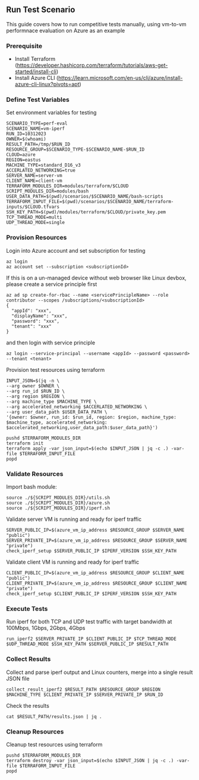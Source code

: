 ## Run Test Scenario

This guide covers how to run competitive tests manually, using vm-to-vm performnace evaluation on Azure as an example

### Prerequisite
* Install Terraform (https://developer.hashicorp.com/terraform/tutorials/aws-get-started/install-cli)
* Install Azure CLI (https://learn.microsoft.com/en-us/cli/azure/install-azure-cli-linux?pivots=apt)

### Define Test Variables
Set environment variables for testing
```
SCENARIO_TYPE=perf-eval
SCENARIO_NAME=vm-iperf
RUN_ID=10312023
OWNER=$(whoami)
RESULT_PATH=/tmp/$RUN_ID
RESOURCE_GROUP=$SCENARIO_TYPE-$SCENARIO_NAME-$RUN_ID
CLOUD=azure
REGION=eastus
MACHINE_TYPE=standard_D16_v3
ACCERLATED_NETWORKING=true
SERVER_NAME=server-vm
CLIENT_NAME=client-vm
TERRAFORM_MODULES_DIR=modules/terraform/$CLOUD
SCRIPT_MODULES_DIR=modules/bash
USER_DATA_PATH=$(pwd)/scenarios/$SCENARIO_NAME/bash-scripts
TERRAFORM_INPUT_FILE=$(pwd)/scenarios/$SCENARIO_NAME/terraform-inputs/$CLOUD.tfvars
SSH_KEY_PATH=$(pwd)/modules/terraform/$CLOUD/private_key.pem
TCP_THREAD_MODE=multi
UDP_THREAD_MODE=single
```

### Provision Resources

Login into Azure account and set subscription for testing
```
az login
az account set --subscription <subscriptionId>
```

If this is on a un-managed device without web browser like Linux devbox, please create a service principle first
```
az ad sp create-for-rbac --name <servicePrincipleName> --role contributor --scopes /subscriptions/<subscriptionId>
{
  "appId": "xxx",
  "displayName": "xxx",
  "password": "xxx",
  "tenant": "xxx"
}
```

and then login with service principle
```
az login --service-principal --username <appId> --password <password> --tenant <tenant>
```

Provision test resources using terraform
```
INPUT_JSON=$(jq -n \
--arg owner $OWNER \
--arg run_id $RUN_ID \
--arg region $REGION \
--arg machine_type $MACHINE_TYPE \
--arg accelerated_networking $ACCERLATED_NETWORKING \
--arg user_data_path $USER_DATA_PATH \
'{owner: $owner, run_id: $run_id, region: $region, machine_type: $machine_type, accelerated_networking: $accelerated_networking,user_data_path:$user_data_path}')

pushd $TERRAFORM_MODULES_DIR
terraform init
terraform apply -var json_input=$(echo $INPUT_JSON | jq -c .) -var-file $TERRAFORM_INPUT_FILE
popd
```

### Validate Resources
Import bash module:
```
source ./${SCRIPT_MODULES_DIR}/utils.sh
source ./${SCRIPT_MODULES_DIR}/azure.sh
source ./${SCRIPT_MODULES_DIR}/iperf.sh
```

Validate server VM is running and ready for iperf traffic
```
SERVER_PUBLIC_IP=$(azure_vm_ip_address $RESOURCE_GROUP $SERVER_NAME "public")
SERVER_PRIVATE_IP=$(azure_vm_ip_address $RESOURCE_GROUP $SERVER_NAME "private")
check_iperf_setup $SERVER_PUBLIC_IP $IPERF_VERSION $SSH_KEY_PATH
```

Validate client VM is running and ready for iperf traffic
```
CLIENT_PUBLIC_IP=$(azure_vm_ip_address $RESOURCE_GROUP $CLIENT_NAME "public")
CLIENT_PRIVATE_IP=$(azure_vm_ip_address $RESOURCE_GROUP $CLIENT_NAME "private")
check_iperf_setup $CLIENT_PUBLIC_IP $IPERF_VERSION $SSH_KEY_PATH
```

### Execute Tests
Run iperf for both TCP and UDP test traffic with target bandwidth at 100Mbps, 1Gbps, 2Gbps, 4Gbps
```
run_iperf2 $SERVER_PRIVATE_IP $CLIENT_PUBLIC_IP $TCP_THREAD_MODE $UDP_THREAD_MODE $SSH_KEY_PATH $SERVER_PUBLIC_IP $RESULT_PATH
```


### Collect Results
Collect and parse iperf output and Linux counters, merge into a single result JSON file
```
collect_result_iperf2 $RESULT_PATH $RESOURCE_GROUP $REGION $MACHINE_TYPE $CLIENT_PRIVATE_IP $SERVER_PRIVATE_IP $RUN_ID
```

Check the results
```
cat $RESULT_PATH/results.json | jq .
```

### Cleanup Resources
Cleanup test resources using terraform
```
pushd $TERRAFORM_MODULES_DIR
terraform destroy -var json_input=$(echo $INPUT_JSON | jq -c .) -var-file $TERRAFORM_INPUT_FILE
popd
```